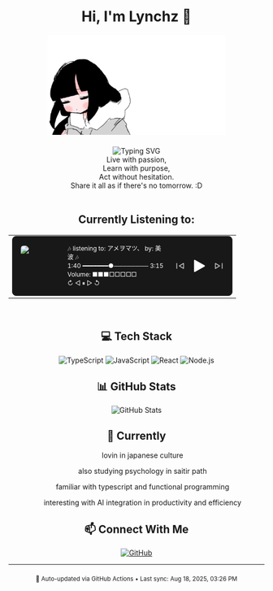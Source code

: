 <div align="center">

# Hi, I'm Lynchz 👋

<!-- Custom GIF -->
<img src="./inabak.gif" width="350" alt="Inaba Gif" />

<div style="margin: 20px 0;">
  <img src="https://readme-typing-svg.herokuapp.com?font=Inter&weight=300&size=22&duration=3000&pause=1000&color=374151&center=true&vCenter=true&width=435&lines=CS+Student+%26+Music+Enthusiast;J-Rock+%26+Metal+Fan;TypeScript+Developer" alt="Typing SVG" />
  <div align="center">
    Live with passion, <br/>
    Learn with purpose, <br/>
    Act without hesitation. <br/>
    Share it all as if there's no tomorrow. :D
  </div>
  <br/>
</div>

<h2>Currently Listening to:</h2>

<table align="center" style="border: none; font-family: -apple-system, BlinkMacSystemFont, 'Segoe UI', Roboto, Helvetica, Arial, sans-serif;">
  <tr>
    <td align="center" style="border: none;">
      <div style="background: #181818; border: 1px solid #282828; border-radius: 8px; padding: 16px; min-width: 350px; max-width: 400px;">
        <div style="display: flex; align-items: center; justify-content: space-between; gap: 16px;">
          <div style="display: flex; align-items: center; gap: 12px; min-width: 0; flex: 1;">
            <img src="https://i.scdn.co/image/ab67616d0000b273656d17184f33544caeae3511" width="80" height="80" style="border-radius: 6px; object-fit: cover; flex-shrink: 0;" alt="Album Art" />
            <div style="text-align: left; color: white; font-size: 12px; line-height: 1.4;">
              🎶 listening to: アメヲマツ、 by: 美波 🎶 <br/>
              1:40 ━━━━━━━●──────── 3:15 <br/>
              Volume: ■■■□□□□□ <br/>
              ↻      ◁ ⏸ ▷     ↺
            </div>
          </div>
          <div style="display: flex; align-items: center; gap: 12px;">
            <svg width="20" height="20" viewBox="0 0 24 24" fill="none" xmlns="http://www.w3.org/2000/svg" style="opacity: 0.7;">
              <path d="M4 18L4 6M20 18L10 12L20 6V18Z" stroke="#ffffff" stroke-width="2" stroke-linecap="round" stroke-linejoin="round"/>
            </svg>
            <svg width="32" height="32" viewBox="0 0 24 24" fill="#ffffff" xmlns="http://www.w3.org/2000/svg">
              <path d="M5 20V4L19 12L5 20Z" stroke="#ffffff" stroke-width="2" stroke-linecap="round" stroke-linejoin="round"/>
            </svg>
            <svg width="20" height="20" viewBox="0 0 24 24" fill="none" xmlns="http://www.w3.org/2000/svg" style="opacity: 0.7;">
              <path d="M20 6V18M4 6L14 12L4 18V6Z" stroke="#ffffff" stroke-width="2" stroke-linecap="round" stroke-linejoin="round"/>
            </svg>
          </div>
        </div>
      </div>
    </td>
  </tr>
</table>

<br/>

## 💻 Tech Stack

<div align="center">

![TypeScript](https://img.shields.io/badge/TypeScript-007ACC?style=for-the-badge&logo=typescript&logoColor=white)
![JavaScript](https://img.shields.io/badge/JavaScript-F7DF1E?style=for-the-badge&logo=javascript&logoColor=black)
![React](https://img.shields.io/badge/React-20232A?style=for-the-badge&logo=react&logoColor=61DAFB)
![Node.js](https://img.shields.io/badge/Node.js-43853D?style=for-the-badge&logo=node.js&logoColor=white)

</div>

## 📊 GitHub Stats

<div align="center">

![GitHub Stats](https://github-readme-stats.vercel.app/api?username=LynchzDEV&show_icons=true&theme=default&hide_border=true&bg_color=ffffff&title_color=2d2d2d&text_color=6b6b6b&icon_color=a8a8a8)

</div>

## 🚀 Currently

<div align="center">
<!--   <div align="left">  -->
    <ul>lovin in japanese culture</ul>
    <ul>also studying psychology in saitir path</ul>
    <ul>familiar with typescript and functional programming</ul>
    <ul>interesting with AI integration in productivity and efficiency </ul>
<!--   </div> -->
</div>

## 📫 Connect With Me

<div align="center">

[![GitHub](https://img.shields.io/badge/GitHub-100000?style=for-the-badge&logo=github&logoColor=white)](https://github.com/LynchzDEV)

</div>

---

<div align="center">
  <sub>🤖 Auto-updated via GitHub Actions • Last sync: Aug 18, 2025, 03:26 PM</sub>
</div>

</div>